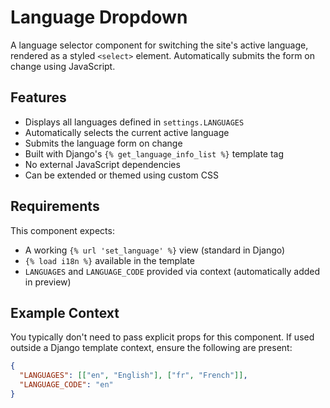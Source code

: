 # Language Dropdown

A language selector component for switching the site's active language, rendered as a styled `<select>` element. Automatically submits the form on change using JavaScript.

## Features

- Displays all languages defined in `settings.LANGUAGES`
- Automatically selects the current active language
- Submits the language form on change
- Built with Django's `{% get_language_info_list %}` template tag
- No external JavaScript dependencies
- Can be extended or themed using custom CSS

## Requirements

This component expects:
- A working `{% url 'set_language' %}` view (standard in Django)
- `{% load i18n %}` available in the template
- `LANGUAGES` and `LANGUAGE_CODE` provided via context (automatically added in preview)

## Example Context

You typically don't need to pass explicit props for this component.
If used outside a Django template context, ensure the following are present:

```json
{
  "LANGUAGES": [["en", "English"], ["fr", "French"]],
  "LANGUAGE_CODE": "en"
}
